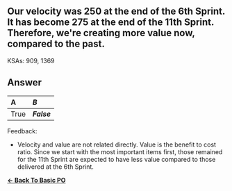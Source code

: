 ## Our velocity was 250 at the end of the 6th Sprint. It has become 275 at the end of the 11th Sprint. Therefore, we're creating more value now, compared to the past.

KSAs: 909, 1369

## Answer
| A | ***B*** |
| :--- | :--- |
| True | ***False*** |


Feedback:

- Velocity and value are not related directly. Value is the benefit to cost ratio. Since we start with the most important items first, those remained for the 11th Sprint are expected to have less value compared to those delivered at the 6th Sprint.

[**<- Back To Basic PO**](../../../Basic_PO.md)

